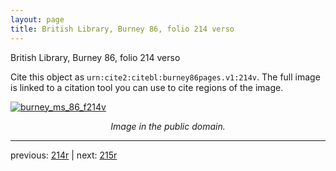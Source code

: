 ```yaml
---
layout: page
title: British Library, Burney 86, folio 214 verso
---
```


British Library, Burney 86, folio 214 verso

Cite this object as `urn:cite2:citebl:burney86pages.v1:214v`.  The full image is linked to a citation tool you can use to cite regions of the image.

[![burney_ms_86_f214v](http://www.homermultitext.org/iipsrv?IIIF=/project/homer/pyramidal/deepzoom/citebl/burney86imgs/v1/burney_ms_86_f214v.tif/full/800,/0/default.jpg)](http://www.homermultitext.org/ict2/?urn=urn:cite2:citebl:burney86imgs.v1:burney_ms_86_f214v) 

<p style="text-align: center; font-style: italic;">Image in the public domain.</p>

---

previous: [214r](../214r/) | next: [215r](../215r/)